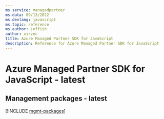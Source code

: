 ```yaml
---
ms.service: managedpartner
ms.data: 09/13/2022
ms.devlang: javascript
ms.topic: reference
ms.author: jeffish
author: xirzec
title: Azure Managed Partner SDK for JavaScript
description: Reference for Azure Managed Partner SDK for JavaScript
---
```

# Azure Managed Partner SDK for JavaScript - latest

## Management packages - latest
[!INCLUDE [mgmt-packages](managed-partner-mgmt-index.md)]